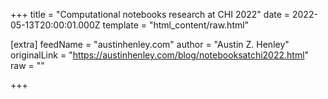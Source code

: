 
+++
title = "Computational notebooks research at CHI 2022"
date = 2022-05-13T20:00:01.000Z
template = "html_content/raw.html"

[extra]
feedName = "austinhenley.com"
author = "Austin Z. Henley"
originalLink = "https://austinhenley.com/blog/notebooksatchi2022.html"
raw = ""

+++

